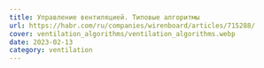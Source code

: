 ```yaml
---
title: Управление вентиляцией. Типовые алгоритмы
url: https://habr.com/ru/companies/wirenboard/articles/715288/
cover: ventilation_algorithms/ventilation_algorithms.webp
date: 2023-02-13
category: ventilation
---
```

